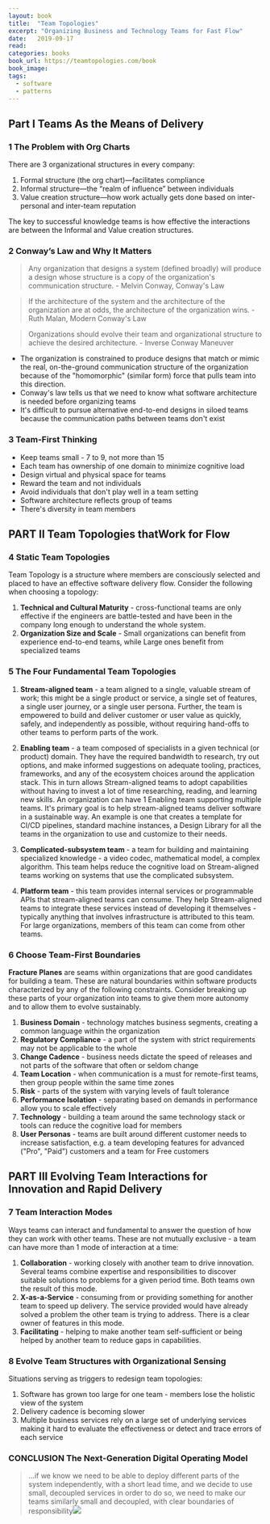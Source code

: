 ```yaml
---
layout: book
title:  "Team Topologies"
excerpt: "Organizing Business and Technology Teams for Fast Flow"
date:   2019-09-17
read: 
categories: books
book_url: https://teamtopologies.com/book
book_image: 
tags:
  - software
  - patterns
---
```


## Part I Teams As the Means of Delivery

### 1 The Problem with Org Charts

There are 3 organizational structures in every company:

1. Formal structure (the org chart)—facilitates compliance
2. Informal structure—the “realm of influence” between individuals
3. Value creation structure—how work actually gets done based on inter-personal and inter-team reputation

The key to successful knowledge teams is how effective the interactions are between the Informal and Value creation structures.


### 2 Conway’s Law and Why It Matters

> Any organization that designs a system (defined broadly) will produce a design whose structure is a copy of the organization's communication structure. - Melvin Conway, Conway's Law

> If the architecture of the system and the architecture of the organization are at odds, the architecture of the organization wins. - Ruth Malan, Modern Conway's Law

> Organizations should evolve their team and organizational structure to achieve the desired architecture. - Inverse Conway Maneuver

* The organization is constrained to produce designs that match or mimic the real, on-the-ground communication structure of the organization because of the "homomorphic" (similar form) force that pulls team into this direction.
* Conway's law tells us that we need to know what software architecture is needed before organizing teams
* It's difficult to pursue alternative end-to-end designs in siloed teams because the communication paths between teams don't exist

### 3 Team-First Thinking

 * Keep teams small - 7 to 9, not more than 15
 * Each team has ownership of one domain to minimize cognitive load
 * Design virtual and physical space for teams
 * Reward the team and not individuals
 * Avoid individuals that don't play well in a team setting
 * Software architecture reflects group of teams
 * There's diversity in team members


## PART II Team Topologies thatWork for Flow
 
### 4 Static Team Topologies

Team Topology is a structure where members are consciously selected and placed to have an effective software delivery flow. Consider the following when choosing a topology:

1. **Technical and Cultural Maturity** - cross-functional teams are only effective if the engineers are battle-tested and have been in the company long enough to understand the whole system.
2. **Organization Size and Scale** - Small organizations can benefit from experience end-to-end teams, while Large ones benefit from specialized teams


### 5 The Four Fundamental Team Topologies

1. **Stream-aligned team** - a team aligned to a single, valuable stream of work; this might be a single product or service, a single set of features, a single user journey, or a single user persona. Further, the team is empowered to build and deliver customer or user value as quickly, safely, and independently as possible, without requiring hand-offs to other teams to perform parts of the work.

2. **Enabling team** - a team composed of specialists in a given technical (or product) domain. They have the required bandwidth to research, try out options, and make informed suggestions on adequate tooling, practices, frameworks, and any of the ecosystem choices around the application stack.  This in turn allows Stream-aligned teams to adopt capabilities without having to invest a lot of time researching, reading, and learning new skills.  An organization can have 1 Enabling team supporting multiple teams. It's primary goal is to help stream-aligned teams deliver software in a sustainable way. An example is one that creates a template for CI/CD pipelines, standard machine instances, a Design Library for all the teams in the organization to use and customize to their needs.

3. **Complicated-subsystem team** - a team for building and maintaining specialized knowledge - a video codec, mathematical model, a complex algorithm.  This team helps reduce the cognitive load on Stream-aligned teams working on systems that use the complicated subsystem.

4. **Platform team** - this team provides internal services or programmable APIs that stream-aligned teams can consume. They help Stream-aligned teams to integrate these services instead of developing it themselves - typically anything that involves infrastructure is attributed to this team.  For large organizations, members of this team can come from other teams.

### 6 Choose Team-First Boundaries

**Fracture Planes** are seams within organizations that are good candidates for building a team. These are natural boundaries within software products characterized by any of the following constraints.  Consider breaking up these parts of your organization into teams to give them more autonomy and to allow them to evolve sustainably.

1. **Business Domain** - technology matches business segments, creating a common language within the organization
2. **Regulatory Compliance** - a part of the system with strict requirements may not be applicable to the whole
3. **Change Cadence** - business needs dictate the speed of releases and not parts of the software that often or seldom change
4. **Team Location** - when communication is a must for remote-first teams, then group people within the same time zones
5. **Risk** - parts of the system with varying levels of fault tolerance
6. **Performance Isolation** - separating based on demands in performance allow you to scale effectively
7. **Technology** - building a team around the same technology stack or tools can reduce the cognitive load for members
8. **User Personas** - teams are built around different customer needs to increase satisfaction, e.g. a team developing features for advanced ("Pro", "Paid") customers and a team for Free customers


## PART III Evolving Team Interactions for Innovation and Rapid Delivery


### 7 Team Interaction Modes

Ways teams can interact and fundamental to answer the question of how they can work with other teams. These are not mutually exclusive - a team can have more than 1 mode of interaction at a time:

1. **Collaboration** - working closely with another team to drive innovation. Several teams combine expertise and responsibilities to discover suitable solutions to problems for a given period time.  Both teams own the result of this mode.
2. **X-as-a-Service** - consuming from or providing something for another team to speed up delivery. The service provided would have already solved a problem the other team is trying to address. There is a clear owner of features in this mode.
3. **Facilitating** - helping to make another team self-sufficient or being helped by another team to reduce gaps in capabilities.


### 8 Evolve Team Structures with Organizational Sensing

Situations serving as triggers to redesign team topologies:

1. Software has grown too large for one team - members lose the holistic view of the system
2. Delivery cadence is becoming slower 
3. Multiple business services rely on a large set of underlying services making it hard to evaluate the effectiveness or detect and trace errors of each service

### CONCLUSION The Next-Generation Digital Operating Model

> ...if we know we need to be able to deploy different parts of the system independently, with a short lead time, and we decide to use small, decoupled services in order to do so, we need to make our teams similarly small and decoupled, with clear boundaries of responsibility![](![]())